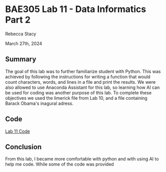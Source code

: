 # BAE305 Lab 11 - Data Informatics Part 2

Rebecca Stacy

March 27th, 2024

## Summary

The goal of this lab was to further familiarize student with Python. This was achieved by following the instructions for writing a function that would count characters, words, and lines in a file and print the results. We were also allowed to use Anaconda Assistant for this lab, so learning how AI can be used for coding was another purpose of this lab. To complete these objectives we used the limerick file from Lab 10, and a file containing Barack Obama's inagural adress. 

## Code

[Lab 11 Code]([https://github.com/Rebeccastacy/BAE305-lab11/blob/main/Lab2.ipynb](https://github.com/Rebeccastacy/BAE305-lab11/blob/main/Lab2.md))

## Conclusion 

From this lab, I became more comfortable with python and with using AI to help me code. While some of the code was provided 
